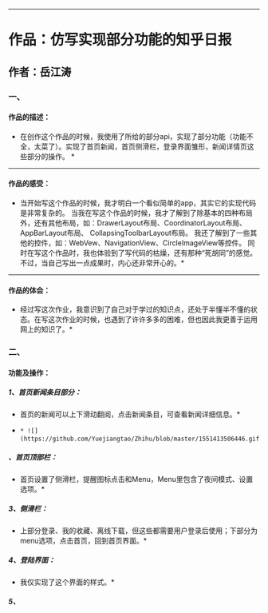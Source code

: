*** 
# 作品：仿写实现部分功能的知乎日报
## 作者：岳江涛

### 一、
#### 作品的描述：
* 在创作这个作品的时候，我使用了所给的部分api，实现了部分功能（功能不全，太菜了）。实现了首页新闻，首页侧滑栏，登录界面雏形，新闻详情页这些部分的操作。 *

----
#### 作品的感受：
* 当开始写这个作品的时候，我才明白一个看似简单的app，其实它的实现代码是非常复杂的。
 当我在写这个作品的时候，我才了解到了除基本的四种布局外，还有其他布局，如：DrawerLayout布局、CoordinatorLayout布局、AppBarLayout布局、
     CollapsingToolbarLayout布局。
 我还了解到了一些其他的控件，如：WebVew、NavigationView、CircleImageView等控件。
 同时在写这个作品时，我也体验到了写代码的枯燥，还有那种“死胡同”的感觉。
 不过，当自己写出一点成果时，内心还非常开心的。*
 
 ----
 #### 作品的体会：
 * 经过写这次作业，我意识到了自己对于学过的知识点，还处于半懂半不懂的状态。在写这次作业的时候，也遇到了许许多多的困难，但也因此我更善于运用网上的知识了。*
 ### 二、
 #### 功能及操作：
 ##### 1、首页新闻条目部分：
 * 首页的新闻可以上下滑动翻阅，点击新闻条目，可查看新闻详细信息。*
 
  *     * ![](https://github.com/Yuejiangtao/Zhihu/blob/master/1551413506446.gif)
 ##### 、首页顶部栏：
 * 首页设置了侧滑栏，提醒图标点击和Menu，Menu里包含了夜间模式、设置选项。*
 ##### 3、侧滑栏：
 * 上部分登录、我的收藏、离线下载，但这些都需要用户登录后使用；下部分为menu选项，点击首页，回到首页界面。*
 ##### 4、登陆界面：
 * 我仅实现了这个界面的样式。*
 ##### 5、
